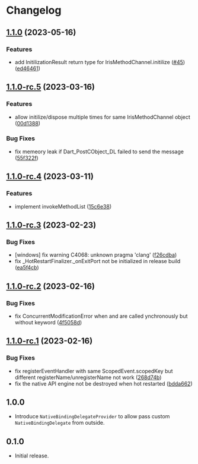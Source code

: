 # Changelog

## [1.1.0](https://github.com/AgoraIO-Extensions/iris_method_channel_flutter/compare/1.1.0-rc.5...1.1.0) (2023-05-16)


### Features

* add InitilizationResult return type for IrisMethodChannel.initilize ([#45](https://github.com/AgoraIO-Extensions/iris_method_channel_flutter/issues/45)) ([ed46461](https://github.com/AgoraIO-Extensions/iris_method_channel_flutter/commit/ed464616bdf65ccbb9fae1548968a8091200c71b))

## [1.1.0-rc.5](https://github.com/AgoraIO-Extensions/iris_method_channel_flutter/compare/1.1.0-rc.4...1.1.0-rc.5) (2023-03-16)


### Features

* allow initilize/dispose multiple times for same IrisMethodChannel object ([00d1388](https://github.com/AgoraIO-Extensions/iris_method_channel_flutter/commit/00d13889fa39383af86703be1011579dfcc97486))


### Bug Fixes

* fix memeory leak if Dart_PostCObject_DL failed to send the message ([55f322f](https://github.com/AgoraIO-Extensions/iris_method_channel_flutter/commit/55f322fd202c361b4cc78c1fb060109518e918aa))

## [1.1.0-rc.4](https://github.com/AgoraIO-Extensions/iris_method_channel_flutter/compare/1.1.0-rc.3...1.1.0-rc.4) (2023-03-11)


### Features

* implement invokeMethodList ([15c6e38](https://github.com/AgoraIO-Extensions/iris_method_channel_flutter/commit/15c6e3855c1a3bdfbd51101bcbda5a1b36a2c98b))

## [1.1.0-rc.3](https://github.com/AgoraIO-Extensions/iris_method_channel_flutter/compare/1.1.0-rc.2...1.1.0-rc.3) (2023-02-23)


### Bug Fixes

* [windows] fix warning C4068: unknown pragma 'clang' ([f26cdba](https://github.com/AgoraIO-Extensions/iris_method_channel_flutter/commit/f26cdba2bfebcce9f2ed5ce25468aa6427ea400f))
* fix _HotRestartFinalizer._onExitPort not be initialized in release build ([ea5f4cb](https://github.com/AgoraIO-Extensions/iris_method_channel_flutter/commit/ea5f4cbd925e79c229d7f4013cce5d649d256990))

## [1.1.0-rc.2](https://github.com/AgoraIO-Extensions/iris_method_channel_flutter/compare/1.1.0-rc.1...1.1.0-rc.2) (2023-02-16)


### Bug Fixes

* fix ConcurrentModificationError when  and  are called ynchronously but without  keyword ([4f5058d](https://github.com/AgoraIO-Extensions/iris_method_channel_flutter/commit/4f5058d70224c8072cc8706adb4761b28cebd8fc))

## [1.1.0-rc.1](https://github.com/AgoraIO-Extensions/iris_method_channel_flutter/compare/1.0.0...1.1.0-rc.1) (2023-02-16)


### Bug Fixes

* fix registerEventHandler with same ScopedEvent.scopedKey but different registerName/unregisterName not work ([268d74b](https://github.com/AgoraIO-Extensions/iris_method_channel_flutter/commit/268d74b1f1326dd68bc12723859159f43f5b79e6))
* fix the native API engine not be destroyed when hot restarted ([bdda662](https://github.com/AgoraIO-Extensions/iris_method_channel_flutter/commit/bdda6626de1434f5e26d12369d0fc570d7d582a6))

## 1.0.0

* Introduce `NativeBindingDelegateProvider` to allow pass custom `NativeBindingDelegate` from outside.

## 0.1.0

* Initial release.